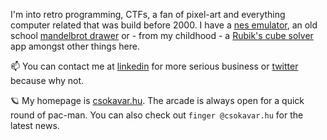 I'm into retro programming, CTFs, a fan of pixel-art and everything computer related that was build before 2000.
 I have a [nes emulator](https://nes.csokavar.hu), an old school [mandelbrot drawer](https://mandelbrot.csokavar.hu) or - from my childhood -  a [Rubik's cube solver](https://rubik.csokavar.hu)
app amongst other things here.

📫 You can contact me at [linkedin](https://www.linkedin.com/in/ncsdavid/) for more serious business or [twitter](https://twitter.com/encse) because why not.

 🪐 My homepage is [csokavar.hu](https://csokavar.hu/about). The arcade is always open for a quick round of pac-man. You can also check out `finger @csokavar.hu` for the latest news.
